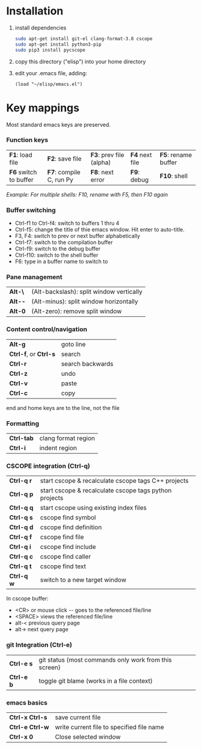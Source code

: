 # Installation
1. install dependencies

   ```bash
   sudo apt-get install git-el clang-format-3.8 cscope
   sudo apt-get install python3-pip
   sudo pip3 install pycscope
   ```
2. copy this directory ("elisp") into your home directory
3. edit your .emacs file, adding:

   ```elisp
   (load "~/elisp/emacs.el")
   ```

# Key mappings

Most standard emacs keys are preserved.

### Function keys
|   |   |   |   |   |
|---|---|---|---|---|
|**F1**: load file   |  **F2**: save file  | **F3**: prev file (alpha)  | **F4** next file  | **F5**: rename buffer  |
|**F6** switch to buffer | **F7**: compile C, run Py | **F8**: next error | **F9**: debug  | **F10**: shell  |


*Example: For multiple shells: F10, rename with F5, then F10 again*

### Buffer switching
* Ctrl-f1 to Ctrl-f4: switch to buffers 1 thru 4
* Ctrl-f5: change the title of thie emacs window.  Hit enter to auto-title.
* F3, F4: switch to prev or next buffer alphabetically
* Ctrl-f7: switch to the compilation buffer
* Ctrl-f9: switch to the debug buffer
* Ctrl-f10: switch to the shell buffer
* F6: type in a buffer name to switch to

### Pane management
|   |   |
|---|---|
|**Alt-\\** | (Alt-backslash): split window vertically |
|**Alt--**| (Alt-minus): split window horizontally|
|**Alt-0**| (Alt-zero): remove split window|

### Content control/navigation
|   |   |
|---|---|
|**Alt-g**| goto line|
|**Ctrl-f**, or **Ctrl-s**| search|
|**Ctrl-r**| search backwards|
|**Ctrl-z**| undo|
|**Ctrl-v**| paste|
|**Ctrl-c**| copy|

end and home keys are to the line, not the file


### Formatting
|   |   |
|---|---|
|**Ctrl-tab**| clang format region|
|**Ctrl-i**| indent region|

### CSCOPE integration (Ctrl-q)

|   |   |
|---|---|
|**Ctrl-q r**| start cscope & recalculate cscope tags C++ projects|
|**Ctrl-q p**| start cscope & recalculate cscope tags python projects|
|**Ctrl-q q**| start cscope using existing index files|
|**Ctrl-q s**| cscope find symbol|
|**Ctrl-q d**| cscope find definition|
|**Ctrl-q f**| cscope find file|
|**Ctrl-q i**| cscope find include|
|**Ctrl-q c**| cscope find caller|
|**Ctrl-q t**| cscope find text|
|**Ctrl-q w**| switch to a new target window|

In cscope buffer:
* \<CR\> or mouse click -- goes to the referenced file/line
* \<SPACE\> views the referenced file/line
* alt-< previous query page
* alt-> next query page


### git Integration (Ctrl-e)
|   |   |
|---|---|
|**Ctrl-e s**| git status (most commands only work from this screen)|
|**Ctrl-e b**| toggle git blame (works in a file context)|

### emacs basics
|   |   |
|---|---|
|**Ctrl-x Ctrl-s**| save current file|
|**Ctrl-e Ctrl-w**| write current file to specified file name | 
|**Ctrl-x 0**| Close selected window | 

